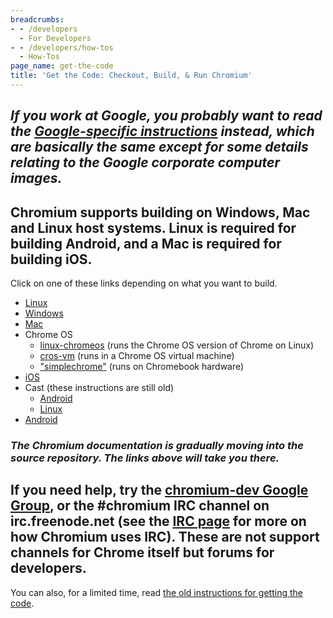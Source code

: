 ```yaml
---
breadcrumbs:
- - /developers
  - For Developers
- - /developers/how-tos
  - How-Tos
page_name: get-the-code
title: 'Get the Code: Checkout, Build, & Run Chromium'
---
```


## *If you work at Google, you probably want to read the [Google-specific instructions](https://goto.corp.google.com/building-chrome) instead, which are basically the same except for some details relating to the Google corporate computer images.*

## Chromium supports building on Windows, Mac and Linux host systems. Linux is required for building Android, and a Mac is required for building iOS.

Click on one of these links depending on what you want to build.

*   [Linux](https://chromium.googlesource.com/chromium/src/+/main/docs/linux/build_instructions.md)
*   [Windows](https://chromium.googlesource.com/chromium/src/+/main/docs/windows_build_instructions.md)
*   [Mac](https://chromium.googlesource.com/chromium/src/+/main/docs/mac_build_instructions.md)
*   Chrome OS
    *   [linux-chromeos](https://chromium.googlesource.com/chromium/src/+/main/docs/chromeos_build_instructions.md)
                (runs the Chrome OS version of Chrome on Linux)
    *   [cros-vm](https://chromium.googlesource.com/chromiumos/docs/+/master/cros_vm.md)
                (runs in a Chrome OS virtual machine)
    *   ["simplechrome"](https://chromium.googlesource.com/chromiumos/docs/+/master/simple_chrome_workflow.md)
                (runs on Chromebook hardware)
*   [iOS](https://chromium.googlesource.com/chromium/src/+/main/docs/ios/build_instructions.md)
*   Cast (these instructions are still old)
    *   [Android](https://chromium.googlesource.com/chromium/src/+/main/docs/android_cast_build_instructions.md)
    *   [Linux](https://chromium.googlesource.com/chromium/src/+/main/docs/linux/cast_build_instructions.md)
*   [Android](https://chromium.googlesource.com/chromium/src/+/main/docs/android_build_instructions.md)

### *The Chromium documentation is gradually moving into the source repository. The links above will take you there.*

## If you need help, try the [chromium-dev Google Group](https://groups.google.com/a/chromium.org/forum/#!forum/chromium-dev), or the #chromium IRC channel on irc.freenode.net (see the [IRC page](/developers/irc) for more on how Chromium uses IRC). **These are not support channels for Chrome itself but forums for developers.**

You can also, for a limited time, read [the old instructions for getting the
code](/developers/how-tos/old-get-the-code).